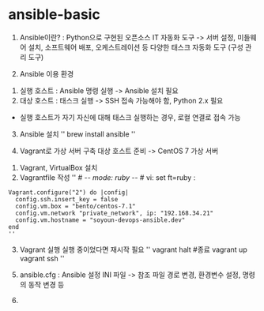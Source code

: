 # ansible-basic

1. Ansible이란?
  : Python으로 구현된 오픈소스 IT 자동화 도구 -> 서버 설정, 미들웨어 설치, 소프트웨어 배포, 오케스트레이션 등 다양한 태스크 자동화 도구 (구성 관리 도구)
  
2. Ansible 이용 환경
  1) 실행 호스트 : Ansible 명령 실행 -> Ansible 설치 필요
  2) 대상 호스트 : 태스크 실행 -> SSH 접속 가능해야 함, Python 2.x 필요
  
  * 실행 호스트가 자기 자신에 대해 태스크 실행하는 경우, 로컬 연결로 접속 가능
  
3. Ansible 설치
  ''
  brew install ansible
  ''
  
4. Vagrant로 가상 서버 구축
  대상 호스트 준비 -> CentOS 7 가상 서버

  1) Vagrant, VirtualBox 설치
  2) Vagrantfile 작성
    ''
    # -*- mode: ruby -*-
    # vi: set ft=ruby :

    Vagrant.configure("2") do |config|
      config.ssh.insert_key = false
      config.vm.box = "bento/centos-7.1"
      config.vm.network "private_network", ip: "192.168.34.21"
      config.vm.hostname = "soyoun-devops-ansible.dev"
    end
    ''

  3) Vagrant 실행
    실행 중이었다면 재시작 필요 
    ''
    vagrant halt  #종료
    vagrant up 
    vagrant ssh
    ''
    
5. ansible.cfg
  : Ansible 설정 INI 파일 -> 참조 파일 경로 변경, 환경변수 설정, 명령의 동작 변경 등
  
6. 
      
      
      
